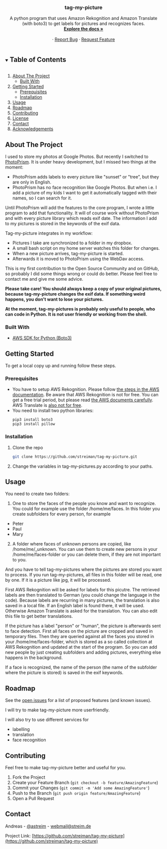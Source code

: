 <!-- [![Contributors][contributors-shield]][contributors-url]
[![Forks][forks-shield]][forks-url]
[![Stargazers][stars-shield]][stars-url]
[![Issues][issues-shield]][issues-url]
[![MIT License][license-shield]][license-url]
[![LinkedIn][linkedin-shield]][linkedin-url] -->

<!-- PROJECT LOGO -->
<!-- <br /> -->
<!-- <p align="center"> -->
<!-- <a href="https://github.com/streiman/tag-my-picture"> -->
<!-- <img src="images/logo.png" alt="Logo" width="80" height="80"> -->
<!-- </a> -->

  <h3 align="center">tag-my-picture</h3>

  <p align="center">
    A python program that uses Amazon Rekognition and Amazon Translate (with boto3) to get labels for pictures and recognizes faces.
    <br />
    <a href="https://github.com/streiman/tag-my-picture"><strong>Explore the docs »</strong></a>
    <br />
    <br />
    ·
    <a href="https://github.com/streiman/tag-my-picture/issues">Report Bug</a>
    ·
    <a href="https://github.com/streiman/tag-my-picture/issues">Request Feature</a>
  </p>
</p>

<!-- TABLE OF CONTENTS -->
<details open="open">
  <summary><h2 style="display: inline-block">Table of Contents</h2></summary>
  <ol>
    <li>
      <a href="#about-the-project">About The Project</a>
      <ul>
        <li><a href="#built-with">Built With</a></li>
      </ul>
    </li>
    <li>
      <a href="#getting-started">Getting Started</a>
      <ul>
        <li><a href="#prerequisites">Prerequisites</a></li>
        <li><a href="#installation">Installation</a></li>
      </ul>
    </li>
    <li><a href="#usage">Usage</a></li>
    <li><a href="#roadmap">Roadmap</a></li>
    <li><a href="#contributing">Contributing</a></li>
    <li><a href="#license">License</a></li>
    <li><a href="#contact">Contact</a></li>
    <li><a href="#acknowledgements">Acknowledgements</a></li>
  </ol>
</details>

<!-- ABOUT THE PROJECT -->
## About The Project

<!-- [![Product Name Screen Shot][product-screenshot]](https://example.com) -->

I used to store my photos at Google Photos. But recently I switched to [PhotoPrism](https://github.com/photoprism/photoprism). It is under heavy development, but I missed two things at the moment:

* PhotoPrism adds labels to every picture like "sunset" or "tree", but they are only in English.
* PhotoPrism has no face recognition like Google Photos. But when i.e. I add a picture of my kids I want to get it automatically tagged with their names, so I can search for it.

Until PhotoPrism will add the features to the core program, I wrote a little program to add that functionality. It will of course work without PhotoPrism and with every picture library which reads exif date. The information I add to my pictures is stored in the keywords of the exif data. 

Tag-my-picture integrates in my workflow:

* Pictures I take are synchronized to a folder in my dropbox.
* A small bash script on my home server watches this folder for changes.
* When a new picture arrives, tag-my-picture is started.
* Afterwards it is moved to PhotoPrism using the WebDav access.

This is my first contribution to the Open Source Community and on GitHub, so probably I did some things wrong or could do better. Please feel free to contact me and give me some advice.

__Please take care! You should always keep a copy of your original pictures, because tag-my-picture changes the exif data. If something weird happens, you don't want to lose your pictures.__

__At the moment, tag-my-pictures is probably only useful to people, who can code in Python. It is not user friendly or working from the shell.__

### Built With

* [AWS SDK for Python (Boto3)](https://aws.amazon.com/de/sdk-for-python/)

<!-- GETTING STARTED -->
## Getting Started

To get a local copy up and running follow these steps.

### Prerequisites

* You have to setup AWS Rekognition. Please follow [the steps in the AWS documentation](https://docs.aws.amazon.com/rekognition/latest/dg/getting-started.html). Be aware that AWS Rekognition is not for free. You can get a free trial period, but please read [the AWS documents carefully](https://aws.amazon.com/de/rekognition/pricing/). AWS Translate is [also not for free](https://aws.amazon.com/de/translate/pricing/). 
* You need to install two python libraries:
  ```
  pip3 install boto3
  pip3 install pillow
  ```

### Installation

1. Clone the repo
   ```sh
   git clone https://github.com/streiman/tag-my-picture.git
   ```
2. Change the variables in tag-my-pictures.py according to your paths. 

<!-- USAGE EXAMPLES -->
## Usage

You need to create two folders:

1. One to store the faces of the people you know and want to recognize. You could for example use the folder /home/me/faces. In this folder you create subfolders for every person, for example 
* Peter
* Paul
* Mary

2. A folder where faces of unknown persons are copied, like /home/me/_unknown. You can use them to create new persons in your /home/me/faces-folder or you can delete them, if they are not important to you.

And you have to tell tag-my-pictures where the pictures are stored you want to process. If you run tag-my-pictures, all files in this folder will be read, one by one. If it is a picture like jpg, it will be processed.

First AWS Rekognition will be asked for labels for this picutre. The retrieved labels are then translated to German (you could change the language in the code). Because labels are recurring in many pictures, the translation is also saved in a local file. If an English label is found there, it will be used. Otherwise Amazon Translate is asked for the translation. You can also edit this file to get better translations.

If the picture has a label "person" or "human", the picture is afterwards sent to face detection. First all faces on the picture are cropped and saved in temporary files. Then they are queried against all the faces you stored in your /home/me/faces-folder, which is stored as a so called collection at AWS Rekognition and updated at the start of the program. So you can add new people by just creating subfolders and adding pictures, everything else happens in the background. 

If a face is recognized, the name of the person (the name of the subfolder where the picture is stored) is saved in the exif keywords.

<!-- ROADMAP -->
## Roadmap

See the [open issues](https://github.com/streiman/tag-my-picture/issues) for a list of proposed features (and known issues).

I will try to make tag-my-picture more userfriendly.

I will also try to use different services for

* labelling
* translation
* face recognition

<!-- CONTRIBUTING -->
## Contributing

Feel free to make tag-my-picture better and useful for you. 

1. Fork the Project
2. Create your Feature Branch (`git checkout -b feature/AmazingFeature`)
3. Commit your Changes (`git commit -m 'Add some AmazingFeature'`)
4. Push to the Branch (`git push origin feature/AmazingFeature`)
5. Open a Pull Request

<!-- LICENSE 
## License

Distributed under the MIT License. See `LICENSE` for more information. -->

<!-- CONTACT -->
## Contact

Andreas - [@astreim](https://twitter.com/astreim) - webmail@streim.de

Project Link: [https://github.com/streiman/tag-my-picture](https://github.com/streiman/tag-my-picture)

<!-- ACKNOWLEDGEMENTS 
## Acknowledgements

* []()
* []()
* []() -->

<!-- MARKDOWN LINKS & IMAGES -->
<!-- https://www.markdownguide.org/basic-syntax/#reference-style-links -->
[contributors-shield]: https://img.shields.io/github/contributors/streiman/repo.svg?style=for-the-badge
[contributors-url]: https://github.com/streiman/repo/graphs/contributors
[forks-shield]: https://img.shields.io/github/forks/streiman/repo.svg?style=for-the-badge
[forks-url]: https://github.com/streiman/repo/network/members
[stars-shield]: https://img.shields.io/github/stars/streiman/repo.svg?style=for-the-badge
[stars-url]: https://github.com/streiman/repo/stargazers
[issues-shield]: https://img.shields.io/github/issues/streiman/repo.svg?style=for-the-badge
[issues-url]: https://github.com/streiman/repo/issues
[license-shield]: https://img.shields.io/github/license/streiman/repo.svg?style=for-the-badge
[license-url]: https://github.com/streiman/repo/blob/master/LICENSE.txt
[linkedin-shield]: https://img.shields.io/badge/-LinkedIn-black.svg?style=for-the-badge&logo=linkedin&colorB=555
[linkedin-url]: https://linkedin.com/in/streiman
